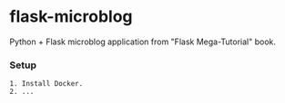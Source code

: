 # flask-microblog

Python + Flask microblog application from "Flask Mega-Tutorial" book.


### Setup

```
1. Install Docker.
2. ...
```

